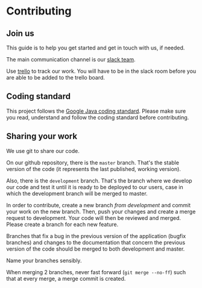 # Contributing

## Join us

This guide is to help you get started and get in touch with us, if needed.

The main communication channel is our
[slack team](https://rlearnprograming.slack.com/shared_invite/MTM5NzQwOTU5MjY5LTE0ODY2OTQ4NjYtZDE0MGU4ZTY0NA).

Use
[trello](https://trello.com/invite/b/HZQ5RPer/36b3a64b8c2cc299f1088f547a62f60d/kanban)
to track our work. You will have to be in the slack room before you are able to be added to the trello board.


## Coding standard

This project follows the
[Google Java coding standard](https://google.github.io/styleguide/javaguide.html).
Please make sure you read, understand and follow the coding standard before
contributing.


## Sharing your work

We use git to share our code.

On our github repository, there is the ```master``` branch. That's the
stable version of the code (it represents the last published, working version).

Also, there is the ```development``` branch. That's the branch where we develop
our code and test it until it is ready to be deployed to our users, case in
which the development branch will be merged to master.

In order to contribute, create a new branch *from development* and commit your
work on the new branch. Then, push your changes and create a merge request to
development. Your code will then be reviewed and merged. Please create a
branch for each new feature.

Branches that fix a bug in the previous version of the application (bugfix
branches) and changes to the documentation that concern the previous version
of the code should be merged to both development and master.

Name your branches sensibly.

When merging 2 branches, never fast forward (```git merge --no-ff```) such that
at every merge, a merge commit is created.
